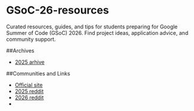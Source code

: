 # GSoC-26-resources
Curated resources, guides, and tips for students preparing for Google Summer of Code (GSoC) 2026. Find project ideas, application advice, and community support.

##Archives
-   [2025 arhive](https://github.com/SammanSarkar/GSoC_archive_2025)

##Communities and Links
-   [Official site](https://summerofcode.withgoogle.com/)
-   [2025 reddit](https://www.reddit.com/r/gsoc2025/)
-   [2026 reddit](https://www.reddit.com/r/gsoc2026Community/)
-   []()
